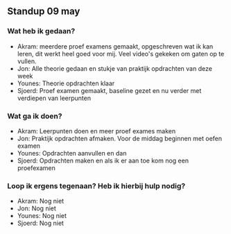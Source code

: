 ## Standup 09 may

### Wat heb ik gedaan?
- Akram: meerdere proef examens gemaakt, opgeschreven wat ik kan leren, dit werkt heel goed voor mij. Veel video's gekeken om gaten op te vullen. 
- Jon:  Alle theorie gedaan en stukje van praktijk opdrachten van deze week
- Younes: Theorie opdrachten klaar 
- Sjoerd: Proef examen gemaakt, baseline gezet en nu verder met verdiepen van leerpunten


### Wat ga ik doen?
- Akram: Leerpunten doen en meer proef exames maken
- Jon: Praktijk opdrachten afmaken. Voor de middag beginnen met oefen examen
- Younes: Opdrachten aanvullen en dan 
- Sjoerd: Opdrachten maken en als ik er aan toe kom nog een proefexamen

### Loop ik ergens tegenaan? Heb ik hierbij hulp nodig?
- Akram: Nog niet
- Jon: Nog niet
- Younes: Nog niet
- Sjoerd: Nog niet